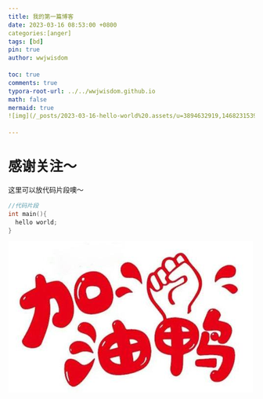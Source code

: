 ```yaml
---
title: 我的第一篇博客
date: 2023-03-16 08:53:00 +0800
categories:[anger] 
tags: [bd]
pin: true
author: wwjwisdom

toc: true
comments: true
typora-root-url: ../../wwjwisdom.github.io
math: false
mermaid: true
![img](/_posts/2023-03-16-hello-world%20.assets/u=3894632919,1468231539&fm=253&app=138&size=w931&n=0&f=JPEG&fmt=auto.jpeg)

---
```


# 感谢关注～ 


这里可以放代码片段噢～
```c++
//代码片段
int main(){
  hello world;
}
```

![img](/_posts/2023-03-16-hello-world%20.assets/u=3894632919,1468231539&fm=253&app=138&size=w931&n=0&f=JPEG&fmt=auto.jpeg)

